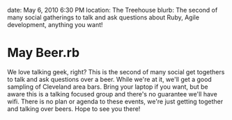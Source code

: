 date: May 6, 2010 6:30 PM
location: The Treehouse
blurb: The second of many social gatherings to talk and ask questions about Ruby, Agile development, anything you want!

# May Beer.rb

We love talking geek, right? This is the second of many social get togethers to talk and ask questions over a beer. While we're at it, we'll get a good sampling of Cleveland area bars. Bring your laptop if you want, but be aware this is a talking focused group and there's no guarantee we'll have wifi. There is no plan or agenda to these events, we're just getting together and talking over beers. Hope to see you there!
